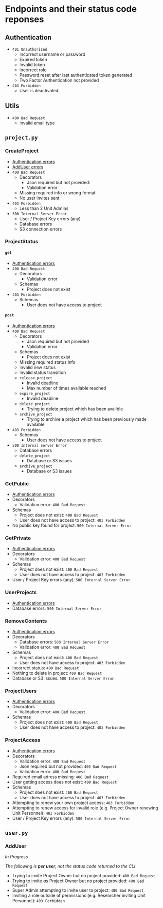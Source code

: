 # Endpoints and their status code reponses

## Authentication

- `401 Unauthorized`
    - Incorrect username or password
    - Expired token
    - Invalid token
    - Incorrect role
    - Password reset after last authenticated token generated
    - Two Factor Authentication not provided
- `403 Forbidden`
    - User is deactivated

## Utils

- `400 Bad Request`
    - Invalid email type

## `project.py`

### CreateProject

- [Authentication errors](#authentication)
- [AddUser errors](#adduser)
- `400 Bad Request`
    - Decorators
        - Json required but not provided: 
        - Validation error
    - Missing required info or wrong format
    - No user invites sent
- `403 Forbidden`
    - Less than 2 Unit Admins
- `500 Internal Server Error`
    - User / Project Key errors (any)
    - Database errors
    - S3 connection errors

### ProjectStatus

#### `get`

- [Authentication errors](#authentication)
- `400 Bad Request`
    - Decorators
        - Validation error
    - Schemas
        - Project does not exist
- `403 Forbidden`
    - Schemas
        - User does not have access to project

#### `post`

- [Authentication errors](#authentication)
- `400 Bad Request`
    - Decorators
        - Json required but not provided
        - Validation error
    - Schemas
        - Project does not exist
    - Missing required status info
    - Invalid new status
    - Invalid status transition
    - `release_project`
        - Invalid deadline
        - Max number of times available reached
    - `expire_project`
        - Invalid deadline
    - `delete_project`
        - Trying to delete project which has been availble
    - `archive_project`
        - Trying to archive a project which has been previously made available
- `403 Forbidden`
    - Schemas
        - User does not have access to project
- `500 Internal Server Error`
    - Database errors
    - `delete_project`
        - Database or S3 issues
    - `archive_project`
        - Database or S3 issues

### GetPublic

- [Authentication errors](#authentication)
- Decorators
  - Validation error: `400 Bad Request`
- Schemas
  - Project does not exist: `400 Bad Request`
  - User does not have access to project: `403 Forbidden`
- No public key found for project: `500 Internal Server Error`

### GetPrivate

- [Authentication errors](#authentication)
- Decorators
  - Validation error: `400 Bad Request`
- Schemas
  - Project does not exist: `400 Bad Request`
  - User does not have access to project: `403 Forbidden`
- User / Project Key errors (any): `500 Internal Server Error`

### UserProjects

- [Authentication errors](#authentication)
- Database errors: `500 Internal Server Error`

### RemoveContents

- [Authentication errors](#authentication)
- Decorators
  - Database errors: `500 Internal Server Error`
  - Validation error: `400 Bad Request`
- Schemas
  - Project does not exist: `400 Bad Request`
  - User does not have access to project: `403 Forbidden`
- Incorrect status: `400 Bad Request`
- Nothing to delete in project: `400 Bad Request`
- Database or S3 issues: `500 Internal Server Error`

### ProjectUsers

- [Authentication errors](#authentication)
- Decorators
  - Validation error: `400 Bad Request`
- Schemas
  - Project does not exist: `400 Bad Request`
  - User does not have access to project: `403 Forbidden`

### ProjectAccess

- [Authentication errors](#authentication)
- Decorators
  - Validation error: `400 Bad Request`
  - Json required but not provided: `400 Bad Request`
  - Validation error: `400 Bad Request`
- Required email adress missing: `400 Bad Request`
- User getting access does not exist: `400 Bad Request`
- Schemas
  - Project does not exist: `400 Bad Request`
  - User does not have access to project: `403 Forbidden`
- Attempting to renew your own project access: `403 Forbidden`
- Attempting to renew access for invalid role (e.g. Project Owner renewing Unit Personnel): `403 Forbidden`
- User / Project Key errors (any): `500 Internal Server Error`

## `user.py`

### AddUser

_In Progress_

_The following is **per user**, not the status code returned to the CLI_

- Trying to invite Project Owner but no project provided: `400 Bad Request`
- Trying to invite _as_ Project Owner but no project provided: `400 Bad Request`
- Super Admin attempting to invite user to project: `400 Bad Request`
- Inviting a role outside of permissions (e.g. Researcher inviting Unit Personnel): `403 Forbidden`
